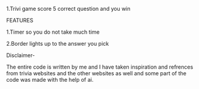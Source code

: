 1.Trivi game score 5 correct question and you win

FEATURES

1.Timer so you do not take much time

2.Border lights up to the answer you pick

Disclaimer-

The entire code is written by me and I have taken inspiration and refrences from trivia websites and the other websites as well and some part of the code was made with the help of ai.
